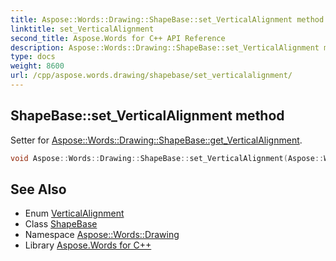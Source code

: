```yaml
---
title: Aspose::Words::Drawing::ShapeBase::set_VerticalAlignment method
linktitle: set_VerticalAlignment
second_title: Aspose.Words for C++ API Reference
description: Aspose::Words::Drawing::ShapeBase::set_VerticalAlignment method. Setter for Aspose::Words::Drawing::ShapeBase::get_VerticalAlignment in C++.
type: docs
weight: 8600
url: /cpp/aspose.words.drawing/shapebase/set_verticalalignment/
---
```

## ShapeBase::set_VerticalAlignment method


Setter for [Aspose::Words::Drawing::ShapeBase::get_VerticalAlignment](../get_verticalalignment/).

```cpp
void Aspose::Words::Drawing::ShapeBase::set_VerticalAlignment(Aspose::Words::Drawing::VerticalAlignment value)
```

## See Also

* Enum [VerticalAlignment](../../verticalalignment/)
* Class [ShapeBase](../)
* Namespace [Aspose::Words::Drawing](../../)
* Library [Aspose.Words for C++](../../../)
